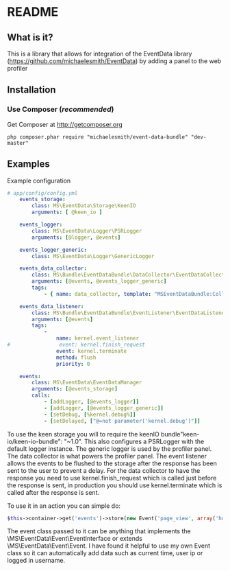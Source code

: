 README
======

What is it?
-------------------

This is a library that allows for integration of the EventData library (https://github.com/michaelesmith/EventData) by adding a panel to the web profiler

Installation
------------

### Use Composer (*recommended*)

Get Composer at http://getcomposer.org

    php composer.phar require "michaelesmith/event-data-bundle" "dev-master"

Examples
--------

Example configuration

```yaml
# app/config/config.yml
    events_storage:
        class: MS\EventData\Storage\KeenIO
        arguments: [ @keen_io ]

    events_logger:
        class: MS\EventData\Logger\PSRLogger
        arguments: [@logger, @events]

    events_logger_generic:
        class: MS\EventData\Logger\GenericLogger

    events_data_collector:
        class: MS\Bundle\EventDataBundle\DataCollector\EventDataCollector
        arguments: [@events, @events_logger_generic]
        tags:
            - { name: data_collector, template: "MSEventDataBundle:Collector:events", id: "event_data" }

    events_data_listener:
        class: MS\Bundle\EventDataBundle\EventListener\EventDataListener
        arguments: [@events]
        tags:
            -
                name: kernel.event_listener
#                event: kernel.finish_request
                event: kernel.terminate
                method: flush
                priority: 0

    events:
        class: MS\EventData\EventDataManager
        arguments: [@events_storage]
        calls:
            - [addLogger, [@events_logger]]
            - [addLogger, [@events_logger_generic]]
            - [setDebug, [%kernel.debug%]]
            - [setDelayed, ["@=not parameter('kernel.debug')"]]
```

To use the keen storage you will to require the keenIO bundle"keen-io/keen-io-bundle": "~1.0". This also configures a PSRLogger with the default logger instance. The generic logger is used by the profiler panel. The data collector is what powers the profiler panel. The event listener allows the events to be flushed to the storage after the response has been sent to the user to prevent a delay. For the data collector to have the response you need to use kernel.finish_request which is called just before the response is sent, in production you should use kernel.terminate which is called after the response is sent.

To use it in an action you can simple do:

```php
$this->container->get('events')->store(new Event('page_view', array('homepage')));
```

The event class passed to it can be anything that implements the \MS\EventData\Event\EventInterface or extends \MS\EventData\Event\Event. I have found it helpful to use my own Event class so it can automatically add data such as current time, user ip or logged in username.
